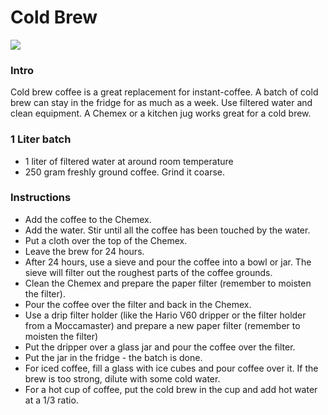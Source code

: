 Cold Brew
===
![](https://cdn.rawgit.com/andmos/Coffee/master/img/Chemex.svg)
### Intro
Cold brew coffee is a great replacement for instant-coffee. A batch of cold brew can stay in the fridge for as much as a week. Use filtered water and clean equipment. A Chemex or a kitchen jug  works great for a cold brew.

### 1 Liter batch

* 1 liter of filtered water at around room temperature
* 250 gram freshly ground coffee. Grind it coarse.

### Instructions

* Add the coffee to the Chemex.
* Add the water. Stir until all the coffee has been touched by the water.
* Put a cloth over the top of the Chemex.
* Leave the brew for 24 hours.
* After 24 hours, use a sieve and pour the coffee into a bowl or jar. The sieve will filter out the roughest parts of the coffee grounds.
* Clean the Chemex and prepare the paper filter (remember to moisten the filter).
* Pour the coffee over the filter and back in the Chemex.
* Use a drip filter holder (like the Hario V60 dripper or the filter holder from a Moccamaster) and prepare a new paper filter (remember to moisten the filter)
* Put the dripper over a glass jar and pour the coffee over the filter.
* Put the jar in the fridge - the batch is done.
* For iced coffee, fill a glass with ice cubes and pour coffee over it. If the brew is too strong, dilute with some cold water.
* For a hot cup of coffee, put the cold brew in the cup and add hot water at a 1/3 ratio.
